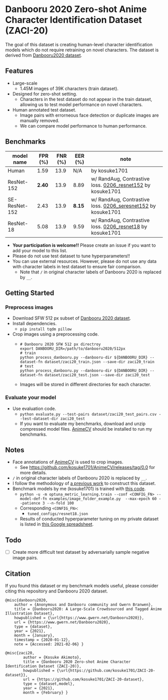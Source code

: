 # Danbooru 2020 Zero-shot Anime Character Identification Dataset (ZACI-20)

The goal of this dataset is creating human-level character identification models which do not require retraining on novel characters. The dataset is derived from [Danbooru2020 dataset](https://www.gwern.net/Danbooru2020).

## Features

* Large-scale
  - 1.45M images of 39K characters (train dataset).
* Designed for zero-shot setting.
  - Characters in the test dataset do not appear in the train dataset, allowing us to test model performance on novel characters.
* Human annotated test dataset.
  - Image pairs with errorneous face detection or duplicate images are manually removed.
  - We can compare model performance to human performance.

## Benchmarks

| model name | FPR (%) | FNR (%) | EER (%) | note |
|---|---|---|---|---|
| Human | 1.59 | 13.9 | N/A | by kosuke1701 |
| ResNet-152 | **2.40** | 13.9 | 8.89 | w/ RandAug, Contrastive loss. [0206_resnet152](https://github.com/kosuke1701/AnimeCV/releases/download/0111_best_randaug/0206_resnet152.zip) by kosuke1701 |
| SE-ResNet-152 | 2.43 | 13.9 | **8.15** | w/ RandAug, Contrastive loss. [0206_seresnet152](https://github.com/kosuke1701/AnimeCV/releases/download/0111_best_randaug/0206_seresnet152.zip) by kosuke1701 |
| ResNet-18 | 5.08 | 13.9 | 9.59 | w/ RandAug, Contrastive loss. [0206_resnet18](https://github.com/kosuke1701/AnimeCV/releases/download/0111_best_randaug/0206_resnet18.zip) by kosuke1701 |

* **Your participation is welcome!!** Please create an issue if you want to add your model to this list.
* Please do not use test dataset to tune hyperparameters!!
* You can use external resources. However, please do not use any data with character labels in test dataset to ensure fair comparison.
  - Note that `/` in original character labels of Danbooru 2020 is replaced by `__`.

## Getting Started
### Preprocess images

* Download SFW 512 px subset of [Danbooru 2020 dataset](https://www.gwern.net/Danbooru2020).
* Install dependencies.
  - `pip install tqdm pillow`
* Crop images using a preprocessing code.
  - ```shell
    # Danbooru 2020 SFW 512 px directroy
    export DANBOORU_DIR=/path/to/danbooru2020/512px
    # train
    python process_danbooru.py --danbooru-dir ${DANBOORU_DIR} --dataset-fn dataset/zaci20_train.json --save-dir zaci20_train
    # test
    python process_danbooru.py --danbooru-dir ${DANBOORU_DIR} --dataset-fn dataset/zaci20_test.json --save-dir zaci20_test
    ```
  - Images will be stored in different directories for each character.

### Evaluate your model

* Use evaluation code.
  - `python evaluate.py --test-pairs dataset/zaci20_test_pairs.csv --test-dataset-dir zaci20_test`
  - If you want to evaluate my benchmarks, download and unzip compressed model files. [AnimeCV]() should be installed to run my benchmarks.

## Notes

* Face annotations of [AnimeCV](https://github.com/kosuke1701/AnimeCV) is used to crop images.
  - See https://github.com/kosuke1701/AnimeCV/releases/tag/0.0 for more details.
* `/` in original character labels of Danbooru 2020 is replaced by `__`.
* I follow the methodology of [a previous work](https://github.com/grapeot/Danbooru2018AnimeCharacterRecognitionDataset) to construct this dataset.
* Benchmark models by me (kosuke1701) is trained with [this code](https://github.com/kosuke1701/optuna-metric-learning).
  - `python -u -m optuna_metric_learning.train --conf <CONFIG_FN> --model-def-fn examples/image_folder_example.py  --max-epoch 60 --patience 3 --n-fold 100`
  - Corresponding `<CONFIG_FN>`:
    - `tuned_configs/resnet18.json`
  - Results of conducted hyperparameter tuning on my private dataset is listed in [this Google spreadsheet](https://docs.google.com/spreadsheets/d/1kf4XnnEpWFugO--S1zD2lOv8jWyPAyYnL66POnNZKEM/edit?usp=sharing).

## Todo

- [ ] Create more difficult test dataset by adversarially sample negative image pairs.

## Citation

If you found this dataset or my benchmark models useful, please consider citing this repository and Danbooru 2020 dataset.

```
@misc{danbooru2020,
    author = {Anonymous and Danbooru community and Gwern Branwen},
    title = {Danbooru2020: A Large-Scale Crowdsourced and Tagged Anime Illustration Dataset},
    howpublished = {\url{https://www.gwern.net/Danbooru2020}},
    url = {https://www.gwern.net/Danbooru2020},
    type = {dataset},
    year = {2021},
    month = {January},
    timestamp = {2020-01-12},
    note = {Accessed: 2021-02-06} }
```

```
@misc{zaci20,
        author = {Kosuke Akimoto},
        title = {Danbooru 2020 Zero-shot Anime Character Identification Dataset (ZACI-20)},
        howpublished = {\url{https://github.com/kosuke1701/ZACI-20-dataset}},
        url = {https://github.com/kosuke1701/ZACI-20-dataset},
        type = {dataset,model},
        year = {2021},
        month = {February} }
```